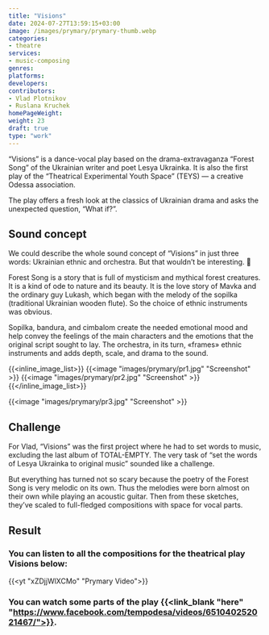```yaml
---
title: "Visions"
date: 2024-07-27T13:59:15+03:00
image: /images/prymary/prymary-thumb.webp
categories:
- theatre
services:
- music-composing
genres:
platforms:
developers:
contributors:
- Vlad Plotnikov
- Ruslana Kruchek
homePageWeight:
weight: 23
draft: true
type: "work"
---
```


“Visions” is a dance-vocal play based on the drama-extravaganza “Forest Song” of the Ukrainian writer and poet Lesya Ukrainka. It is also the first play of the “Theatrical Experimental Youth Space” (TEYS) — a creative Odessa association.

The play offers a fresh look at the classics of Ukrainian drama and asks the unexpected question, “What if?”.

## Sound concept

We could describe the whole sound concept of “Visions” in just three words: Ukrainian ethnic and orchestra. But that wouldn’t be interesting. 🙂

Forest Song is a story that is full of mysticism and mythical forest creatures. It is a kind of ode to nature and its beauty. It is the love story of Mavka and the ordinary guy Lukash, which began with the melody of the sopilka (traditional Ukrainian wooden flute). So the choice of ethnic instruments was obvious.

Sopilka, bandura, and cimbalom create the needed emotional mood and help convey the feelings of the main characters and the emotions that the original script sought to lay. The orchestra, in its turn, «frames» ethnic instruments and adds depth, scale, and drama to the sound.

{{<inline_image_list>}}
{{<image "images/prymary/pr1.jpg" "Screenshot" >}}
{{<image "images/prymary/pr2.jpg" "Screenshot" >}}
{{</inline_image_list>}}

{{<image "images/prymary/pr3.jpg" "Screenshot" >}}

## Challenge

For Vlad, “Visions” was the first project where he had to set words to music, excluding the last album of TOTAL-EMPTY. The very task of “set the words of Lesya Ukrainka to original music” sounded like a challenge.

But everything has turned not so scary because the poetry of the Forest Song is very melodic on its own. Thus the melodies were born almost on their own while playing an acoustic guitar. Then from these sketches, they’ve scaled to full-fledged compositions with space for vocal parts.

## Result

### You can listen to all the compositions for the theatrical play Visions below:

{{<yt "xZDjjWlXCMo" "Prymary Video">}}

### You can watch some parts of the play {{<link_blank "here" "https://www.facebook.com/tempodesa/videos/651040252021467/">}}.